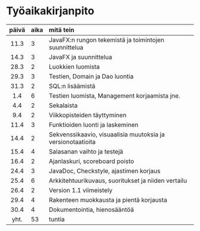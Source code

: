 # Työaikakirjanpito
| päivä | aika | mitä tein |
| :----:|:-----| :-----|
|11.3|3|JavaFX:n rungon tekemistä ja toimintojen suunnittelua|
|14.3|3|JavaFX ja suunnittelua|
|28.3|2|Luokkien luomista|
|29.3|3|Testien, Domain ja Dao luontia|
|31.3|2|SQL:n lisäämistä|
|1.4|6|Testien luomista, Management korjaamista jne.|
|4.4|2|Sekalaista|
|9.4|2|Viikkopisteiden täyttyminen|
|11.4|3|Funktioiden luonti ja laskeminen|
|14.4|2|Sekvenssikaavio, visuaalisia muutoksia ja versionotaatioita|
|15.4|4|Salasanan vaihto ja testejä|
|16.4|2|Ajanlaskuri, scoreboard poisto|
|24.4|3|JavaDoc, Checkstyle, ajastimen korjaus|
|25.4|6|Arkkitehtuurikuvaus, suoritukset ja niiden vertailu|
|26.4|2|Version 1.1 viimeistely|
|29.4|4|Rakenteen muokkausta ja pientä korjausta|
|30.4|4|Dokumentointia, hienosääntöä|
|yht.|53|tuntia|
